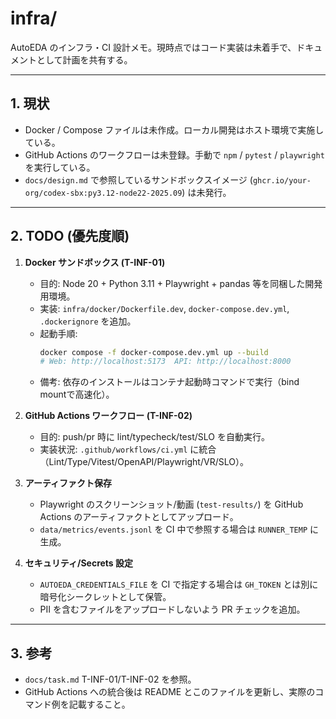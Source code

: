 # infra/

AutoEDA のインフラ・CI 設計メモ。現時点ではコード実装は未着手で、ドキュメントとして計画を共有する。

---

## 1. 現状

- Docker / Compose ファイルは未作成。ローカル開発はホスト環境で実施している。
- GitHub Actions のワークフローは未登録。手動で `npm` / `pytest` / `playwright` を実行している。
- `docs/design.md` で参照しているサンドボックスイメージ (`ghcr.io/your-org/codex-sbx:py3.12-node22-2025.09`) は未発行。

---

## 2. TODO (優先度順)

1. **Docker サンドボックス (T-INF-01)**
   - 目的: Node 20 + Python 3.11 + Playwright + pandas 等を同梱した開発用環境。
   - 実装: `infra/docker/Dockerfile.dev`, `docker-compose.dev.yml`, `.dockerignore` を追加。
   - 起動手順:
     ```sh
     docker compose -f docker-compose.dev.yml up --build
     # Web: http://localhost:5173  API: http://localhost:8000
     ```
   - 備考: 依存のインストールはコンテナ起動時コマンドで実行（bind mountで高速化）。

2. **GitHub Actions ワークフロー (T-INF-02)**
   - 目的: push/pr 時に lint/typecheck/test/SLO を自動実行。
   - 実装状況: `.github/workflows/ci.yml` に統合（Lint/Type/Vitest/OpenAPI/Playwright/VR/SLO）。

3. **アーティファクト保存**
   - Playwright のスクリーンショット/動画 (`test-results/`) を GitHub Actions のアーティファクトとしてアップロード。
   - `data/metrics/events.jsonl` を CI 中で参照する場合は `RUNNER_TEMP` に生成。

4. **セキュリティ/Secrets 設定**
   - `AUTOEDA_CREDENTIALS_FILE` を CI で指定する場合は `GH_TOKEN` とは別に暗号化シークレットとして保管。
   - PII を含むファイルをアップロードしないよう PR チェックを追加。

---

## 3. 参考

- `docs/task.md` T-INF-01/T-INF-02 を参照。
- GitHub Actions への統合後は README とこのファイルを更新し、実際のコマンド例を記載すること。
